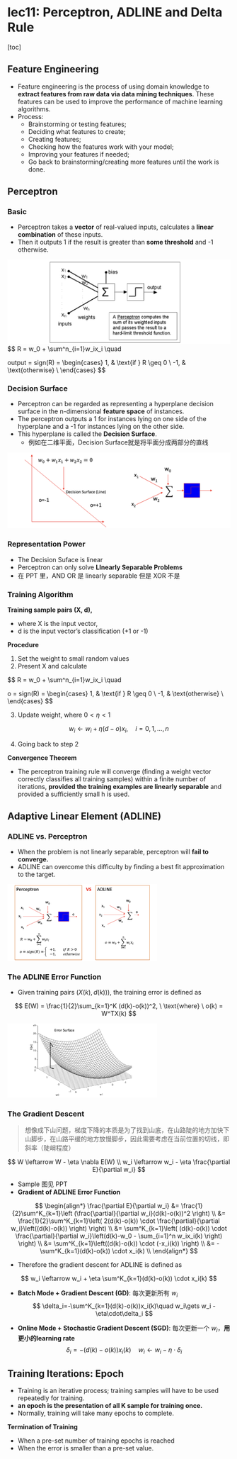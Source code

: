 # lec11: Perceptron, ADLINE and Delta Rule

[toc]

## Feature Engineering

- Feature engineering is the process of using domain knowledge to **extract features from raw data via data mining techniques**. These features can be used to improve the performance of machine learning algorithms.
- Process:
    - Brainstorming or testing features;
    - Deciding what features to create;
    - Creating features;
    - Checking how the features work with your model;
    - Improving your features if needed;
    - Go back to brainstorming/creating more features until the work is done.

## Perceptron

### Basic

- Perceptron takes a **vector** of real-valued inputs, calculates a **linear combination** of these inputs. 
- Then it outputs 1 if the result is greater than **some threshold** and -1 otherwise.

<img src="./assets/截屏2024-11-07 09.20.09.png" alt="截屏2024-11-07 09.20.09" style="zoom:50%;" />
$$
R = w_0 + \sum^n_{i=1}w_ix_i \quad

output = sign(R) = 
\begin{cases}
	1,  & \text{if } R \geq 0 \\
	-1, & \text{otherwise} \\
\end{cases}
$$

### Decision Surface

- Perceptron can be regarded as representing a hyperplane decision surface in the n-dimensional **feature space** of instances.
- The perceptron outputs a 1 for instances lying on one side of the hyperplane and a -1 for instances lying on the other side.
- This hyperplane is called the **Decision Surface**.
    - 例如在二维平面，Decision Surface就是将平面分成两部分的直线

<img src="./assets/截屏2024-11-07 09.24.37.png" alt="截屏2024-11-07 09.24.37" style="zoom: 50%;" />

### Representation Power

- The Decision Suface is linear
- Perceptron can only solve **LInearly Separable Problems**
- 在 PPT 里，AND OR 是 linearly separable 但是 XOR 不是

### Training Algorithm

**Training sample pairs (X, d),** 

- where X is the input vector, 
- d is the input vector’s classification (+1 or -1)

**Procedure**

1. Set the weight to small random values
2. Present X and calculate

$$
R = w_0 + \sum^n_{i=1}w_ix_i \quad

o = sign(R) = 
\begin{cases}
	1,  & \text{if } R \geq 0 \\
	-1, & \text{otherwise} \\
\end{cases}
$$

3. Update weight, where $0<\eta < 1$

$$
w_i \leftarrow w_i + \eta(d-o)x_i, \quad i=0,1,\dots,n
$$

4. Going back to step 2

**Convergence Theorem**

- The perceptron training rule will converge (finding a weight vector correctly classifies all training samples) within a finite number of iterations, **provided the training examples are linearly separable** and provided a sufficiently small h is used.

## Adaptive Linear Element (ADLINE)

### ADLINE vs. Perceptron

- When the problem is not linearly separable, perceptron will **fail to converge.**
- ADLINE can overcome this difficulty by finding a best fit approximation to the target.

<img src="./assets/截屏2024-11-07 09.39.51.png" alt="截屏2024-11-07 09.39.51" style="zoom: 33%;" />

### The ADLINE Error Function

- Given training pairs $(X(k), d(k)))$, the training error is defined as

$$
E(W) = \frac{1}{2}\sum_{k=1}^K (d(k)-o(k))^2,
\ \text{where}  \ o(k) = W^TX(k)
$$

<img src="./assets/截屏2024-11-07 09.47.14.png" alt="截屏2024-11-07 09.47.14" style="zoom: 33%;" />

### The Gradient Descent

> 想像成下山问题，梯度下降的本质是为了找到山底，在山路陡的地方加快下山脚步，在山路平缓的地方放慢脚步，因此需要考虑在当前位置的切线，即斜率（陡峭程度）

$$
W \leftarrow W - \eta \nabla E(W) \\
w_i \leftarrow w_i - \eta \frac{\partial E}{\partial w_i}
$$

- Sample 图见 PPT
- **Gradient of ADLINE Error Function**

$$
\begin{align*}
\frac{\partial E}{\partial w_i} 
&= \frac{1}{2}\sum^K_{k=1}\left (\frac{\partial}{\partial w_i}(d(k)-o(k))^2 \right) \\
&= \frac{1}{2}\sum^K_{k=1}\left( 2(d(k)-o(k)) \cdot \frac{\partial}{\partial w_i}\left((d(k)-o(k))  \right) \right) \\
&= \sum^K_{k=1}\left( (d(k)-o(k)) \cdot \frac{\partial}{\partial w_i}\left(d(k)-w_0 - \sum_{i=1}^n w_ix_i(k)  \right) \right) \\
&= \sum^K_{k=1}\left((d(k)-o(k)) \cdot (-x_i(k)) \right) \\
&= -\sum^K_{k=1}(d(k)-o(k)) \cdot x_i(k) \\
\end{align*}
$$

- Therefore the gradient descent for ADLINE is defined as 

$$
w_i \leftarrow w_i + \eta \sum^K_{k=1}(d(k)-o(k)) \cdot x_i(k)
$$

- **Batch Mode + Gradient Descent (GD)**: 每次更新所有 $w_i$
    $$
    \delta_i=-\sum^K_{k=1}(d(k)-o(k))x_i(k)\quad w_i\gets w_i - \eta\cdot\delta_i
    $$
    
- **Online Mode + Stochastic Gradient Descent (SGD)**: 每次更新一个 $w_i$，**用更小的learning rate**
    $$
    \delta_i=-(d(k)-o(k))x_i(k)\quad w_i\gets w_i - \eta\cdot\delta_i
    $$
    

## Training Iterations: Epoch

- Training is an iterative process; training samples will have to be used repeatedly for training.
- **an epoch is the presentation of all K sample for training once.**
- Normally, training will take many epochs to complete.

**Termination of Training**

- When a pre-set number of training epochs is reached
- When the error is smaller than a pre-set value.





